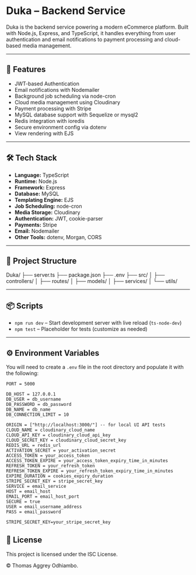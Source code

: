 # Duka – Backend Service

Duka is the backend service powering a modern eCommerce platform. Built with Node.js, Express, and TypeScript, it handles everything from user authentication and email notifications to payment processing and cloud-based media management.

---

## 🚀 Features

- JWT-based Authentication
- Email notifications with Nodemailer
- Background job scheduling via node-cron
- Cloud media management using Cloudinary
- Payment processing with Stripe
- MySQL database support with Sequelize or mysql2
- Redis integration with ioredis
- Secure environment config via dotenv
- View rendering with EJS

---

## 🛠 Tech Stack

- **Language:** TypeScript
- **Runtime:** Node.js
- **Framework:** Express
- **Database:** MySQL
- **Templating Engine:** EJS
- **Job Scheduling:** node-cron
- **Media Storage:** Cloudinary
- **Authentication:** JWT, cookie-parser
- **Payments:** Stripe
- **Email:** Nodemailer
- **Other Tools:** dotenv, Morgan, CORS

---

## 📂 Project Structure

 Duka/ ├── server.ts ├── package.json ├── .env ├── src/ │ ├── controllers/ │ ├── routes/ │ ├── models/ │ ├── services/ │ └── utils/


---

## 📦 Scripts

- `npm run dev` – Start development server with live reload (`ts-node-dev`)
- `npm test` – Placeholder for tests (customize as needed)

---

## ⚙️ Environment Variables

You will need to create a `.env` file in the root directory and populate it with the following:

```env
PORT = 5000

DB_HOST = 127.0.0.1
DB_USER = db_username
DB_PASSWORD = db_password
DB_NAME = db_name
DB_CONNECTION_LIMIT = 10

ORIGIN = ["http://localhost:3000/"] -- for local UI API tests
CLOUD_NAME = cloudinary_cloud_name
CLOUD_API_KEY = cloudinary_cloud_api_key
CLOUD_SECRET_KEY = cloudinary_cloud_secret_key
REDIS_URL = redis_url
ACTIVATION_SECRET = your_activation_secret
ACCESS_TOKEN = your_access_token
ACCESS_TOKEN_EXPIRE = your_access_token_expiry_time_in_minutes
REFRESH_TOKEN = your_refresh_token
REFRESH_TOKEN_EXPIRE = your_refresh_token_expiry_time_in_minutes
EXPIRE_DURATION = cookies_expiry_duration
STRIPE_SECRET_KEY = stripe_secret_key
SERVICE = email_service
HOST = email_host
EMAIL_PORT = email_host_port
SECURE = true
USER = email_username_address
PASS = email_password

STRIPE_SECRET_KEY=your_stripe_secret_key
```

## 📄 License
This project is licensed under the ISC License.

© Thomas Aggrey Odhiambo.
